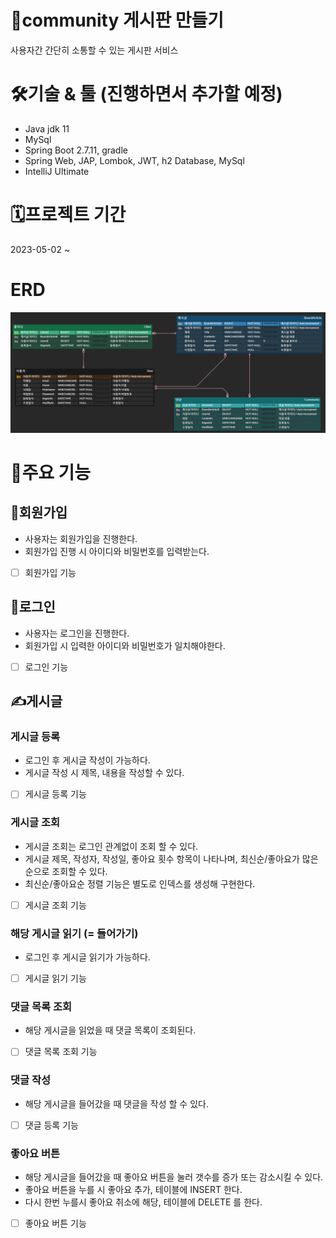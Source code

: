 # 📝community 게시판 만들기
사용자간 간단히 소통할 수 있는 게시판 서비스

# 🛠️기술 & 툴 (진행하면서 추가할 예정)
- Java jdk 11
- MySql
- Spring Boot 2.7.11, gradle
- Spring Web, JAP, Lombok, JWT, h2 Database, MySql
- IntelliJ Ultimate

# 🗓️프로젝트 기간
2023-05-02 ~

# ERD
![ERD](doc/img/CommunityERD.png)

# 🧰주요 기능
## 🧲회원가입
- 사용자는 회원가입을 진행한다.
- 회원가입 진행 시 아이디와 비밀번호를 입력받는다.
- [ ] 회원가입 기능

## 🚪로그인
- 사용자는 로그인을 진행한다.
- 회원가입 시 입력한 아이디와 비밀번호가 일치해야한다.
- [ ] 로그인 기능

## ✍️게시글
### 게시글 등록
- 로그인 후 게시글 작성이 가능하다.
- 게시글 작성 시 제목, 내용을 작성할 수 있다.
- [ ] 게시글 등록 기능

### 게시글 조회
- 게시글 조회는 로그인 관계없이 조회 할 수 있다.
- 게시글 제목, 작성자, 작성일, 좋아요 횟수 항목이 나타나며, 최신순/좋아요가 많은 순으로 조회할 수 있다.
- 최신순/좋아요순 정렬 기능은 별도로 인덱스를 생성해 구현한다.
- [ ] 게시글 조회 기능

### 해당 게시글 읽기 (= 들어가기)
- 로그인 후 게시글 읽기가 가능하다.
- [ ] 게시글 읽기 기능

### 댓글 목록 조회
- 해당 게시글을 읽었을 때 댓글 목록이 조회된다.
- [ ] 댓글 목록 조회 기능

### 댓글 작성
- 해당 게시글을 들어갔을 때 댓글을 작성 할 수 있다.
- [ ] 댓글 등록 기능

### 좋아요 버튼
- 해당 게시글을 들어갔을 때 좋아요 버튼을 눌러 갯수를 증가 또는 감소시킬 수 있다.
- 좋아요 버튼을 누를 시 좋아요 추가, 테이블에 INSERT 한다.
- 다시 한번 누를시 좋아요 취소에 해당, 테이블에 DELETE 를 한다.
- [ ] 좋아요 버튼 기능